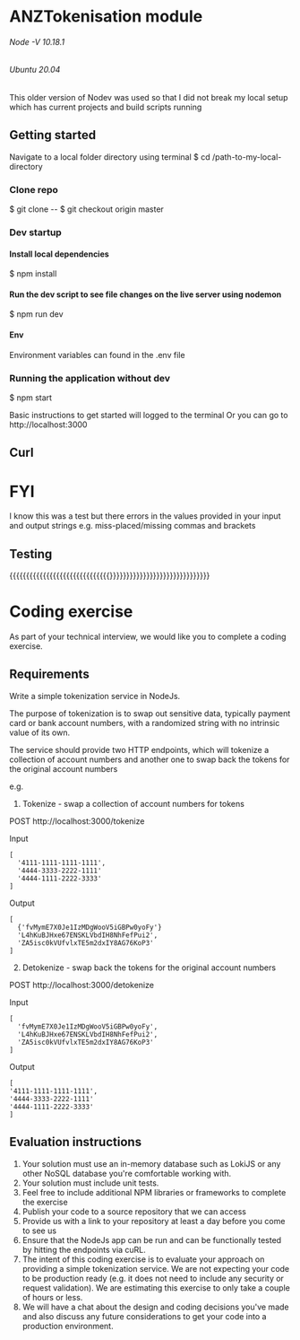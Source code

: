 # ANZTokenisation module
###### Node -V 10.18.1
###### Ubuntu 20.04
This older version of Nodev was used so that I did not 
break my local setup which has current projects and build scripts running

## Getting started
Navigate to a local folder directory using terminal
\$ cd /path-to-my-local-directory

### Clone repo
\$ git clone --
\$ git checkout origin master

### Dev startup
#### Install local dependencies
\$ npm install

#### Run the dev script to see file changes on the live server using nodemon
\$ npm run dev

#### Env
Environment variables can found in the .env file

### Running the application without dev
\$ npm start

Basic instructions to get started will logged to the terminal
Or you can go to http://localhost:3000

## Curl

# FYI
I know this was a test but there errors in the values provided in your input 
and output strings e.g. miss-placed/missing commas and brackets

## Testing

 {{{{{{{{{{{{{{{{{{{{{{{{{{{{{{}}}}}}}}}}}}}}}}}}}}}}}}}}}}}}
# Coding exercise 
 
As part of your technical interview, we would like you to complete a coding exercise. 

## Requirements

Write a simple tokenization service in NodeJs.

The purpose of tokenization is to swap out sensitive data, typically payment card or bank account numbers, with a randomized string with no intrinsic value of its own.

The service should provide two HTTP endpoints, which will tokenize a collection of account numbers and another one to swap back the tokens for the original account numbers

e.g.
    
1) Tokenize - swap a collection of account numbers for tokens
 
POST http://localhost:3000/tokenize 

Input
```
[
  '4111-1111-1111-1111',
  '4444-3333-2222-1111'
  '4444-1111-2222-3333'
]
```

Output
```
[
  {'fvMymE7X0Je1IzMDgWooV5iGBPw0yoFy'}
  'L4hKuBJHxe67ENSKLVbdIH8NhFefPui2',
  'ZA5isc0kVUfvlxTE5m2dxIY8AG76KoP3'
]
```

2) Detokenize - swap back the tokens for the original account numbers 

POST http://localhost:3000/detokenize

Input
```
[
  'fvMymE7X0Je1IzMDgWooV5iGBPw0yoFy',
  'L4hKuBJHxe67ENSKLVbdIH8NhFefPui2',
  'ZA5isc0kVUfvlxTE5m2dxIY8AG76KoP3'
]
```

Output
```
[
'4111-1111-1111-1111',
'4444-3333-2222-1111'
'4444-1111-2222-3333'
]
```

## Evaluation instructions
1. Your solution must use an in-memory database such as LokiJS or any other NoSQL database you're comfortable working with.
2. Your solution must include unit tests.
3. Feel free to include additional NPM libraries or frameworks to complete the exercise
4. Publish your code to a source repository that we can access
5. Provide us with a link to your repository at least a day before you come to see us
6. Ensure that the NodeJs app can be run and can be functionally tested by hitting the endpoints via cuRL.
7. The intent of this coding exercise is to evaluate your approach on providing a simple tokenization service. We are not expecting your code to be production ready (e.g. it does not need to include any security or request validation). We are  estimating this exercise to only take a couple of hours or less.
8. We will have a chat about the design and coding decisions you've made and also discuss any future considerations to get your code into a production environment. 



